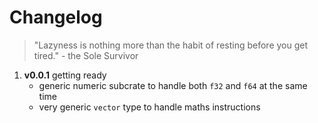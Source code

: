 # Changelog

> "Lazyness is nothing more than the habit of resting before you get tired." - the Sole Survivor

1.  **v0.0.1** getting ready
    *   generic numeric subcrate to handle both `f32` and `f64` at the same time
    *   very generic `vector` type to handle maths instructions
